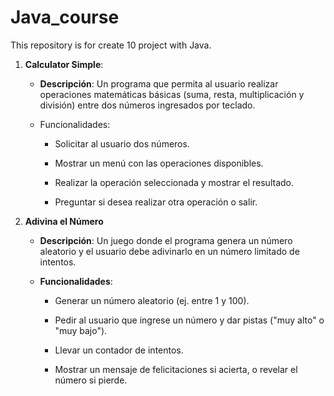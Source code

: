 # Java_course
This repository is for create 10 project with Java. 

1. __Calculator Simple__: 

    - __Descripción__: Un programa que permita al usuario realizar operaciones matemáticas básicas (suma, resta, multiplicación y división) entre dos números ingresados por teclado.

    - Funcionalidades:
        - Solicitar al usuario dos números.

        - Mostrar un menú con las operaciones disponibles.

        - Realizar la operación seleccionada y mostrar el resultado.

        - Preguntar si desea realizar otra operación o salir.


2. __Adivina el Número__

    - __Descripción__: Un juego donde el programa genera un número aleatorio y el usuario debe adivinarlo en un número limitado de intentos.

    - __Funcionalidades__:

        - Generar un número aleatorio (ej. entre 1 y 100).

        - Pedir al usuario que ingrese un número y dar pistas ("muy alto" o "muy bajo").

        - Llevar un contador de intentos.

        - Mostrar un mensaje de felicitaciones si acierta, o revelar el número si pierde.